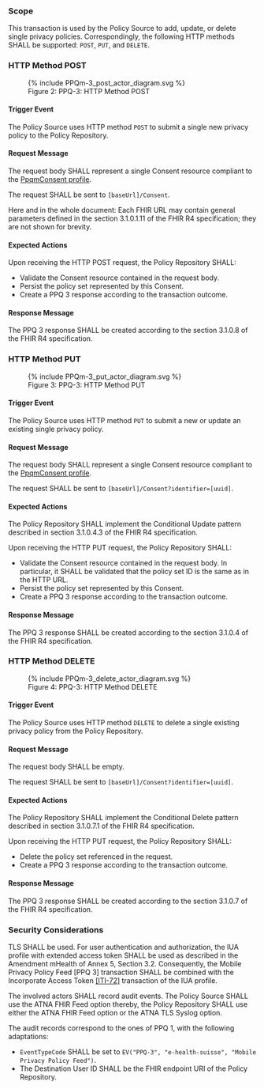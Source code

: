 ### Scope

This transaction is used by the Policy Source to add, update, or delete single privacy policies. Correspondingly, the
following HTTP methods SHALL be supported: `POST`, `PUT`, and `DELETE`.

### HTTP Method POST

<figure>
  {% include PPQm-3_post_actor_diagram.svg %}
  <figcaption>Figure 2: PPQ-3: HTTP Method POST</figcaption>
</figure>

#### Trigger Event

The Policy Source uses HTTP method `POST` to submit a single new privacy policy to the Policy Repository.

#### Request Message

The request body SHALL represent a single Consent resource compliant to the
[PpqmConsent profile](StructureDefinition-PpqmConsent.html).

The request SHALL be sent to `[baseUrl]/Consent`.

Here and in the whole document: Each FHIR URL may contain general parameters defined in the section 3.1.0.1.11 of the
FHIR R4 specification; they are not shown for brevity.

#### Expected Actions

Upon receiving the HTTP POST request, the Policy Repository SHALL:
-	Validate the Consent resource contained in the request body.
-	Persist the policy set represented by this Consent.
-	Create a PPQ 3 response according to the transaction outcome.

#### Response Message

The PPQ 3 response SHALL be created according to the section 3.1.0.8 of the FHIR R4 specification.

### HTTP Method PUT

<figure>
  {% include PPQm-3_put_actor_diagram.svg %}
  <figcaption>Figure 3: PPQ-3: HTTP Method PUT</figcaption>
</figure>

#### Trigger Event

The Policy Source uses HTTP method `PUT` to submit a new or update an existing single privacy policy.

#### Request Message

The request body SHALL represent a single Consent resource compliant to the
[PpqmConsent profile](StructureDefinition-PpqmConsent.html).

The request SHALL be sent to `[baseUrl]/Consent?identifier=[uuid]`.

#### Expected Actions

The Policy Repository SHALL implement the Conditional Update pattern described in section 3.1.0.4.3 of the FHIR R4
specification.

Upon receiving the HTTP PUT request, the Policy Repository SHALL:
- Validate the Consent resource contained in the request body. In particular, it SHALL be validated that the policy set
ID is the same as in the HTTP URL.
- Persist the policy set represented by this Consent.
- Create a PPQ 3 response according to the transaction outcome.

#### Response Message

The PPQ 3 response SHALL be created according to the section 3.1.0.4 of the FHIR R4 specification.

###	HTTP Method DELETE

<figure>
  {% include PPQm-3_delete_actor_diagram.svg %}
  <figcaption>Figure 4: PPQ-3: HTTP Method DELETE</figcaption>
</figure>

#### Trigger Event

The Policy Source uses HTTP method `DELETE` to delete a single existing privacy policy from the Policy Repository.

#### Request Message

The request body SHALL be empty.

The request SHALL be sent to `[baseUrl]/Consent?identifier=[uuid]`.

#### Expected Actions

The Policy Repository SHALL implement the Conditional Delete pattern described in section 3.1.0.7.1 of the FHIR R4
specification. 

Upon receiving the HTTP PUT request, the Policy Repository SHALL:
-	Delete the policy set referenced in the request.
-	Create a PPQ 3 response according to the transaction outcome.

#### Response Message

The PPQ 3 response SHALL be created according to the section 3.1.0.7 of the FHIR R4 specification.

### Security Considerations

TLS SHALL be used. For user authentication and authorization, the IUA profile with extended access token SHALL be used
as described in the Amendment mHealth of Annex 5, Section 3.2. Consequently, the Mobile Privacy Policy Feed [PPQ 3]
transaction SHALL be combined with the Incorporate Access Token
[[ITI-72]](https://profiles.ihe.net/ITI/IUA/index.html#372-incorporate-access-token-iti-72) transaction of the IUA
profile.

The involved actors SHALL record audit events. The Policy Source SHALL use the ATNA FHIR Feed option thereby, the
Policy Repository SHALL use either the ATNA FHIR Feed option or the ATNA TLS Syslog option.

The audit records correspond to the ones of PPQ 1, with the following adaptations:
-	`EventTypeCode` SHALL be set to `EV("PPQ-3", "e-health-suisse", "Mobile Privacy Policy Feed")`.
-	The Destination User ID SHALL be the FHIR endpoint URI of the Policy Repository.
